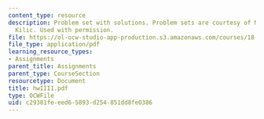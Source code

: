 ```yaml
---
content_type: resource
description: Problem set with solutions. Problem sets are courtesy of Mustafa Sabri
  Kilic. Used with permission.
file: https://ol-ocw-studio-app-production.s3.amazonaws.com/courses/18-305-advanced-analytic-methods-in-science-and-engineering-fall-2004/c29381feeed65893d254851dd8fe0386_hwIII1.pdf
file_type: application/pdf
learning_resource_types:
- Assignments
parent_title: Assignments
parent_type: CourseSection
resourcetype: Document
title: hwIII1.pdf
type: OCWFile
uid: c29381fe-eed6-5893-d254-851dd8fe0386
---
```

